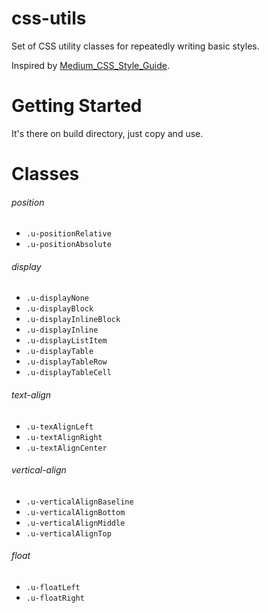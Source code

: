 # css-utils
Set of CSS utility classes for repeatedly writing basic styles.

Inspired by [Medium_CSS_Style_Guide](https://gist.github.com/cuibonobo/16f555c0047ab80044cf).

# Getting Started
It's there on build directory, just copy and use.

# Classes

###### position
- `.u-positionRelative`
- `.u-positionAbsolute`

###### display
- `.u-displayNone`
- `.u-displayBlock`
- `.u-displayInlineBlock`
- `.u-displayInline`
- `.u-displayListItem`
- `.u-displayTable`
- `.u-displayTableRow`
- `.u-displayTableCell`

###### text-align
- `.u-texAlignLeft`
- `.u-textAlignRight`
- `.u-textAlignCenter`

###### vertical-align
- `.u-verticalAlignBaseline`
- `.u-verticalAlignBottom`
- `.u-verticalAlignMiddle`
- `.u-verticalAlignTop`

###### float
- `.u-floatLeft`
- `.u-floatRight`
